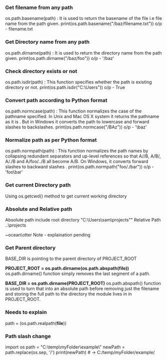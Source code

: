 ### Get filename from any path
os.path.basename(path) : It is used to return the basename of the file i.e file name from the path given. 
  print(os.path.basename("/baz/filename.txt"))
  o/p - filename.txt
  
### Get Directory name from any path
os.path.dirname(path) : It is used to return the directory name from the path given.
  print(os.path.dirname("/baz/foo"))
  o/p - '/baz'
  
### Check directory exists or not
 os.path.isdir(path) : This function specifies whether the path is existing directory or not. 
 print(os.path.isdir("C:\\Users"))
 o/p - True
 
### Convert path according to Python format
os.path.normcase(path) : This function normalizes the case of the pathname specified. In Unix and Mac OS X system it returns the pathname as it is . But in Windows it converts the path to lowercase and forward slashes to backslashes. 
  print(os.path.normcase("/BAz"))
  o/p - '\\baz'
  
### Normalize path as per Python format
os.path.normpath(path) : This function normalizes the path names by collapsing redundant separators and up-level references so that A//B, A/B/, A/./B and A/foo/../B all become A/B. On Windows, it converts forward slashes to backward slashes .
  print(os.path.normpath("foo/./bar"))
  o/p - 'foo\bar'
  
### Get current Directory path
Using os.getcwd() method to get current working directory

### Absolute and Relative path
Absolute path include root directory
"C:\\Users\\sam\projects""
Relative Path
..\\projects

~ocean\\otter
Note - explaination pending

### Get Parent directory
BASE_DIR is pointing to the parent directory of PROJECT_ROOT

**PROJECT_ROOT = os.path.dirname(os.path.abspath(__file__))**
os.path.dirname() function simply removes the last segment of a path.

**BASE_DIR = os.path.dirname(PROJECT_ROOT)**
os.path.abspath() function is used to turn that into an absolute path before removing just the filename and storing the full path to the directory the module lives in in PROJECT_ROOT.


### Needs to explain
path = (os.path.realpath(__file__))

### Path slash change
import os
path = "C:\\temp\myFolder\example\\"
newPath = path.replace(os.sep, '/')
print(newPath)  # -> C:/temp/myFolder/example/

